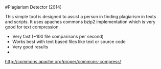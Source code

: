#Plagiarism Detector (2014)

This simple tool is designed to assist a person in finding plagiarism in texts and scripts. It uses apaches commons bzip2 implementation which is very good for text compression.

- Very fast (~100 file comparisons per second)
- Works best with text based files like text or source code
- Very good results
- 

http://commons.apache.org/proper/commons-compress/
